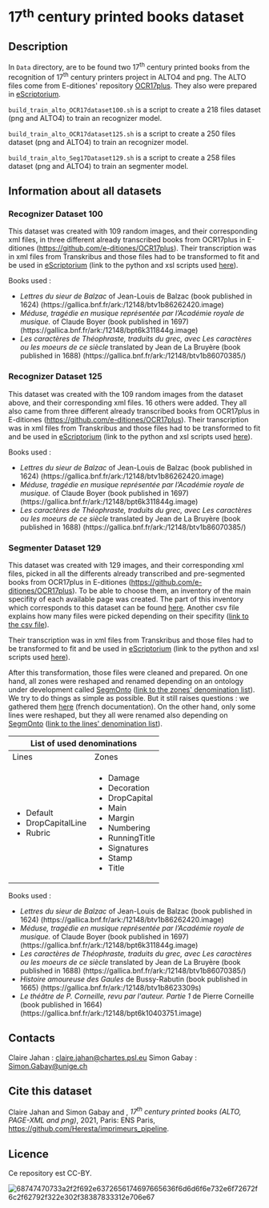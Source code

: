 # 17<b><sup>th</sup></b> century printed books dataset

## Description
In ``Data`` directory, are to be found two 17<sup>th</sup> century printed books from the recognition of 17<sup>th</sup> century printers project in ALTO4 and png. The ALTO files come from E-ditiones' repository [OCR17plus](https://github.com/e-ditiones/OCR17plus). They also were prepared in [eScriptorium](http://traces6.paris.inria.fr/).

``build_train_alto_OCR17dataset100.sh`` is a script to create a 218 files dataset (png and ALTO4) to train an recognizer model. 

``build_train_alto_OCR17dataset125.sh`` is a script to create a 250 files dataset (png and ALTO4) to train an recognizer model.

``build_train_alto_Seg17Dataset129.sh`` is a script to create a 258 files dataset (png and ALTO4) to train an segmenter model.

## Information about all datasets

### Recognizer Dataset 100
This dataset was created with 109 random images, and their corresponding xml files, in three different already transcribed books from OCR17plus in E-ditiones (https://github.com/e-ditiones/OCR17plus). Their transcription was in xml files from Transkribus and those files had to be transformed to fit and be used in [eScriptorium](http://traces6.paris.inria.fr/) (link to the python and xsl scripts used [here](https://github.com/Heresta/BAO_Stage_DH_ENS_2021/tree/main/CorrectionPageXMLeScriptorium)).

Books used :
<ul>
  <li><i>Lettres du sieur de Balzac</i> of Jean-Louis de Balzac (book published in 1624) (https://gallica.bnf.fr/ark:/12148/btv1b86262420.image)</li>
  <li><i>Méduse,  tragédie  en  musique  représentée  par  l’Académie  royale  de  musique.</i> of Claude Boyer (book published in 1697) (https://gallica.bnf.fr/ark:/12148/bpt6k311844g.image)</li>
  <li><i>Les caractères de Théophraste, traduits du grec, avec Les caractères ou les moeurs de ce siècle</i> translated by Jean de La Bruyère (book published in 1688) (https://gallica.bnf.fr/ark:/12148/btv1b86070385/)</li>
</ul>

### Recognizer Dataset 125
This dataset was created with the 109 random images from the dataset above, and their corresponding xml files. 16 others were added. They all also came from three different already transcribed books from OCR17plus in E-ditiones (https://github.com/e-ditiones/OCR17plus). Their transcription was in xml files from Transkribus and those files had to be transformed to fit and be used in [eScriptorium](http://traces6.paris.inria.fr/) (link to the python and xsl scripts used [here](https://github.com/Heresta/BAO_Stage_DH_ENS_2021/tree/main/CorrectionPageXMLeScriptorium)).

Books used :
<ul>
  <li><i>Lettres du sieur de Balzac</i> of Jean-Louis de Balzac (book published in 1624) (https://gallica.bnf.fr/ark:/12148/btv1b86262420.image)</li>
  <li><i>Méduse,  tragédie  en  musique  représentée  par  l’Académie  royale  de  musique.</i> of Claude Boyer (book published in 1697) (https://gallica.bnf.fr/ark:/12148/bpt6k311844g.image)</li>
  <li><i>Les caractères de Théophraste, traduits du grec, avec Les caractères ou les moeurs de ce siècle</i> translated by Jean de La Bruyère (book published in 1688) (https://gallica.bnf.fr/ark:/12148/btv1b86070385/)</li>
</ul>

### Segmenter Dataset 129
This dataset was created with 129 images, and their corresponding xml files, picked in all the differents already transcribed and pre-segmented books from OCR17plus in E-ditiones (https://github.com/e-ditiones/OCR17plus). To be able to choose them, an inventory of the main specifity of each available page was created. The part of this inventory which corresponds to this dataset can be found [here](https://github.com/Heresta/imprimeurs_pipeline/blob/main/Datasets/Segmenter/Dataset%20129/Informations_about_files.csv). Another csv file explains how many files were picked depending on their specifity ([link to the csv file](https://github.com/Heresta/imprimeurs_pipeline/blob/main/Datasets/Segmenter/Dataset%20129/Informations_about_dataset.csv)).

Their transcription was in xml files from Transkribus and those files had to be transformed to fit and be used in [eScriptorium](http://traces6.paris.inria.fr/) (link to the python and xsl scripts used [here](https://github.com/Heresta/BAO_Stage_DH_ENS_2021/tree/main/CorrectionPageXMLeScriptorium)). 

After this transformation, those files were cleaned and prepared. On one hand, all zones were reshaped and renamed depending on an ontology under development called [SegmOnto](https://github.com/SegmOnto) ([link to the zones' denomination list](https://github.com/SegmOnto/examples/tree/main/zones)). We try to do things as simple as possible. But it still raises questions : we gathered them [here](https://github.com/Heresta/BAO_Stage_DH_ENS_2021/tree/main/problemesSegmentation) (french documentation). On the other hand, only some lines were reshaped, but they all were renamed also depending on [SegmOnto](https://github.com/SegmOnto) ([link to the lines' denomination list](https://github.com/SegmOnto/examples/tree/main/lines)).

<table align="center">
    <thead>
        <tr>
            <th colspan="2">List of used denominations</th>
        </tr>
    </thead>
    <tbody>
        <tr>
            <td>Lines</td>
            <td>Zones</td>
        </tr>
      <tr>
        <td>
          <ul>
            <li>Default</li>
            <li>DropCapitalLine</li>
            <li>Rubric</li>
          </ul>
        </td>
        <td>
          <ul>
            <li>Damage</li>
            <li>Decoration</li>
            <li>DropCapital</li>
            <li>Main</li>
            <li>Margin</li>
            <li>Numbering</li>
            <li>RunningTitle</li>
            <li>Signatures</li>
            <li>Stamp</li>
            <li>Title</li>
          </ul>
        </td>
      </tr>
    </tbody>
</table>

Books used :
<ul>
  <li><i>Lettres du sieur de Balzac</i> of Jean-Louis de Balzac (book published in 1624) (https://gallica.bnf.fr/ark:/12148/btv1b86262420.image)</li>
  <li><i>Méduse,  tragédie  en  musique  représentée  par  l’Académie  royale  de  musique.</i> of Claude Boyer (book published in 1697) (https://gallica.bnf.fr/ark:/12148/bpt6k311844g.image)</li>
  <li><i>Les caractères de Théophraste, traduits du grec, avec Les caractères ou les moeurs de ce siècle</i> translated by Jean de La Bruyère (book published in 1688) (https://gallica.bnf.fr/ark:/12148/btv1b86070385/)</li>
  <li><i>Histoire amoureuse des Gaules</i> de Bussy-Rabutin (book published in 1665) (https://gallica.bnf.fr/ark:/12148/btv1b8623309s)</li>
  <li><i>Le théâtre de P. Corneille, revu par l'auteur. Partie 1</i> de Pierre Corneille (book published in 1664) (https://gallica.bnf.fr/ark:/12148/bpt6k10403751.image)</li>
</ul>

## Contacts
Claire Jahan : claire.jahan@chartes.psl.eu
Simon Gabay : Simon.Gabay@unige.ch

## Cite this dataset
Claire Jahan and Simon Gabay and , _17<sup>th</sup> century printed books (ALTO, PAGE-XML and png)_, 2021, Paris: ENS Paris,  https://github.com/Heresta/imprimeurs_pipeline.

## Licence
Ce repository est CC-BY.

![68747470733a2f2f692e6372656174697665636f6d6d6f6e732e6f72672f6c2f62792f322e302f38387833312e706e67](https://user-images.githubusercontent.com/56683417/115237678-2150d080-a11d-11eb-903e-5a26587e12e1.png)

